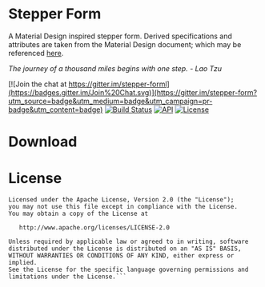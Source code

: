 # Stepper Form
A Material Design inspired stepper form. Derived specifications and attributes are taken from the Material Design document; which may be referenced [here](https://material.io/guidelines/components/steppers.html#steppers-usage).

_The journey of a thousand miles begins with one step. - Lao Tzu_

[![Join the chat at https://gitter.im/stepper-forml](https://badges.gitter.im/Join%20Chat.svg)](https://gitter.im/stepper-form?utm_source=badge&utm_medium=badge&utm_campaign=pr-badge&utm_content=badge)
[![Build Status](https://travis-ci.org/wonderfulm3/stepper-form.svg?branch=master)](https://travis-ci.org/wonderfulm3/stepper-form)
[![API](https://img.shields.io/badge/API-23%2B-brightgreen.svg?style=flat)](https://android-arsenal.com/api?level=23)
[![License](https://img.shields.io/badge/License-Apache%202.0-blue.svg)](https://opensource.org/licenses/Apache-2.0)

# Download


# License
    Licensed under the Apache License, Version 2.0 (the "License");
    you may not use this file except in compliance with the License.
    You may obtain a copy of the License at

       http://www.apache.org/licenses/LICENSE-2.0

    Unless required by applicable law or agreed to in writing, software
    distributed under the License is distributed on an "AS IS" BASIS,
    WITHOUT WARRANTIES OR CONDITIONS OF ANY KIND, either express or implied.
    See the License for the specific language governing permissions and
    limitations under the License.```